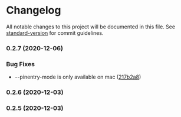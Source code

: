 # Changelog

All notable changes to this project will be documented in this file. See [standard-version](https://github.com/conventional-changelog/standard-version) for commit guidelines.

### 0.2.7 (2020-12-06)


### Bug Fixes

* --pinentry-mode is only available on mac ([217b2a8](https://github.com/aws/jsii-release/commit/217b2a8c695aa5f0e33ae4998f2069adf4b0e7bf))

### 0.2.6 (2020-12-03)

### 0.2.5 (2020-12-03)
